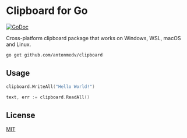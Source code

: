# Clipboard for Go

[![GoDoc](https://godoc.org/github.com/antonmedv/clipboard?status.svg)](http://godoc.org/github.com/antonmedv/clipboard)

Cross-platform clipboard package that works on Windows, WSL, macOS and Linux.

```bash
go get github.com/antonmedv/clipboard
```

## Usage


```go
clipboard.WriteAll("Hello World!")
```

```go
text, err := clipboard.ReadAll()
```

## License

[MIT](LICENSE)

